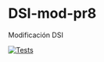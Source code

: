 # DSI-mod-pr8
Modificación DSI

[![Tests](https://github.com/ULL-ESIT-INF-DSI-2122/DSI-mod-PR08/actions/workflows/node.js.yml/badge.svg)](https://github.com/ULL-ESIT-INF-DSI-2122/DSI-mod-PR08/actions/workflows/node.js.yml)
